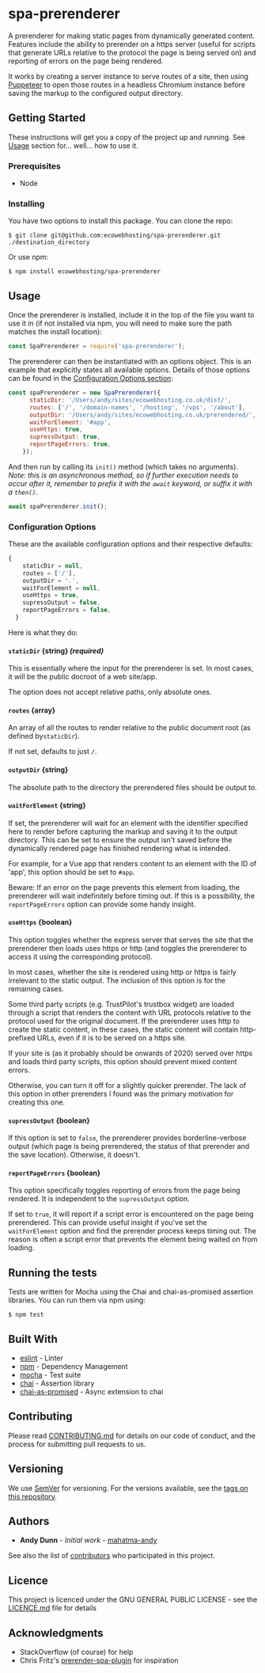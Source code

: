 # spa-prerenderer

A prerenderer for making static pages from dynamically generated content. Features include the ability to prerender on a https server (useful for scripts that generate URLs relative to the protocol the page is being served on) and reporting of errors on the page being rendered.

It works by creating a server instance to serve routes of a site, then using [Puppeteer](https://github.com/puppeteer/puppeteer) to open those routes in a headless Chromium instance before saving the markup to the configured output directory.

## Getting Started

These instructions will get you a copy of the project up and running. See [Usage](#usage) section for… well… how to use it.

### Prerequisites

* Node

### Installing

You have two options to install this package. You can clone the repo:

```shell
$ git clone git@github.com:ecowebhosting/spa-prerenderer.git ./destination_directory
```

Or use npm:

```shell
$ npm install ecowebhosting/spa-prerenderer
```

## Usage <a name="usage"></a>

Once the prerenderer is installed, include it in the top of the file you want to use it in (if not installed via npm, you will need to make sure the path matches the install location):

```javascript
const SpaPrerenderer = require('spa-prerenderer');
```
The prerenderer can then be instantiated with an options object. This is an example that explicitly states all available options. Details of those options can be found in the [Configuration Options section](#configoptions):

```javascript
const spaPrerenderer = new SpaPrerenderer({
      staticDir: '/Users/andy/sites/ecowebhosting.co.uk/dist/',
      routes: ['/', '/domain-names', '/hosting', '/vps', '/about'],
      outputDir: '/Users/andy/sites/ecowebhosting.co.uk/prerendered/',
      waitForElement: '#app',
      useHttps: true,
      supressOutput: true,
      reportPageErrors: true,
    });
```

And then run by calling its `init()` method (which takes no arguments).
*Note: this is an asynchronous method, so if further execution needs to occur after it, remember to prefix it with the `await` keyword, or suffix it with a `then()`.*

```javascript
await spaPrerenderer.init();
```

### Configuration Options <a name="configoptions"></a>

These are the available configuration options and their respective defaults:

```javascript
{
    staticDir = null,
    routes = ['/'],
    outputDir = '.',
    waitForElement = null,
    useHttps = true,
    supressOutput = false,
    reportPageErrors = false,
  }
  ```

Here is what they do:

#### `staticDir` {string} *(required)*
This is essentially where the input for the prerenderer is set. In most cases, it will be the public docroot of a web site/app.

The option does not accept relative paths, only absolute ones.

#### `routes` {array}
An array of all the routes to render relative to the public document root (as defined by`staticDir`).

If not set, defaults to just `/`.

#### `outputDir` {string}
The absolute path to the directory the prerendered files should be output to.

#### `waitForElement` {string}
If set, the prerenderer will wait for an element with the identifier specified here to render before capturing the markup and saving it to the output directory. This can be set to ensure the output isn't saved before the dynamically rendered page has finished rendering what is intended.

For example, for a Vue app that renders content to an element with the ID of 'app', this option should be set to `#app`.

Beware: If an error on the page prevents this element from loading, the prerenderer will wait indefinitely before timing out. If this is a possibility, the `reportPageErrors` option can provide some handy insight.

#### `useHttps` {boolean}
This option toggles whether the express server that serves the site that the prerenderer then loads uses https or http (and toggles the prerenderer to access it using the corresponding protocol).

In most cases, whether the site is rendered using http or https is fairly irrelevant to the static output. The inclusion of this option is for the remaining cases.

Some third party scripts (e.g. TrustPilot's trustbox widget) are loaded through a script that renders the content with URL protocols relative to the protocol used for the original document. If the prerenderer uses http to create the static content, in these cases, the static content will contain http-prefixed URLs, even if it is to be served on a https site.

If your site is (as it probably should be onwards of 2020) served over https and loads third party scripts, this option should prevent mixed content errors.

Otherwise, you can turn it off for a slightly quicker prerender. The lack of this option in other prerenders I found was the primary motivation for creating this one.

#### `supressOutput` {boolean}

If this option is set to `false`, the prerenderer provides borderline-verbose output (which page is being prerendered, the status of that prerender and the save location). Otherwise, it doesn't.

#### `reportPageErrors` {boolean}

This option specifically toggles reporting of errors from the page being rendered. It is independent to the `supressOutput` option.

If set to `true`, it will report if a script error is encountered on the page being prerendered. This can provide useful insight if you've set the `waitForElement` option and find the prerender process keeps timing out. The reason is often a script error that prevents the element being waited on from loading.

## Running the tests

Tests are written for Mocha using the Chai and chai-as-promised assertion libraries. You can run them via npm using:

```shell
$ npm test
```

## Built With

* [eslint](https://eslint.org/) - Linter
* [npm](https://npmjs.com/) - Dependency Management
* [mocha](https://mochajs.org/) - Test suite
* [chai](https://www.chaijs.com/) - Assertion library
* [chai-as-promised](https://github.com/domenic/chai-as-promised) - Async extension to chai

## Contributing

Please read [CONTRIBUTING.md](CONTRIBUTING.md) for details on our code of conduct, and the process for submitting pull requests to us.

## Versioning

We use [SemVer](http://semver.org/) for versioning. For the versions available, see the [tags on this repository](https://github.com/your/project/tags). 

## Authors

* **Andy Dunn** - *Initial work* - [mahatma-andy](https://github.com/mahatma-andy)

See also the list of [contributors](https://github.com/ecowebhosting/spa-prerenderer/contributors) who participated in this project.

## Licence

This project is licenced under the GNU GENERAL PUBLIC LICENSE - see the [LICENCE.md](LICENCE.md) file for details

## Acknowledgments

* StackOverflow (of course) for help
* Chris Fritz's [prerender-spa-plugin](https://github.com/chrisvfritz/prerender-spa-plugin) for inspiration

